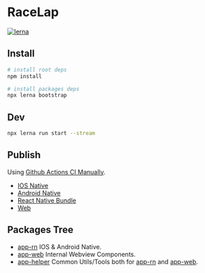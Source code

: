 # RaceLap

[![lerna](https://img.shields.io/badge/maintained%20with-lerna-cc00ff.svg)](https://lerna.js.org/)

## Install

```bash
# install root deps
npm install

# install packages deps
npx lerna bootstrap
```

## Dev

```bash
npx lerna run start --stream
```

## Publish

Using [Github Actions CI Manually](https://docs.github.com/cn/actions/managing-workflow-runs/manually-running-a-workflow).

+ [IOS Native](https://github.com/angrycans/RaceLap2/actions/workflows/ios_build.yml)
+ [Android Native](https://github.com/angrycans/RaceLap2/actions/workflows/android_build.yml)
+ [React Native Bundle](https://github.com/angrycans/RaceLap2/actions/workflows/codepush.yml)
+ [Web](https://github.com/angrycans/RaceLap2/actions/workflows/web_build.yml)

## Packages Tree

+ [app-rn](./packages/app-rn) IOS & Android Native.
+ [app-web](./packages/app-web) Internal Webview Components.
+ [app-helper](./packages/app-helper) Common Utils/Tools both for [app-rn](./packages/app-rn) and [app-web](./packages/app-web).
